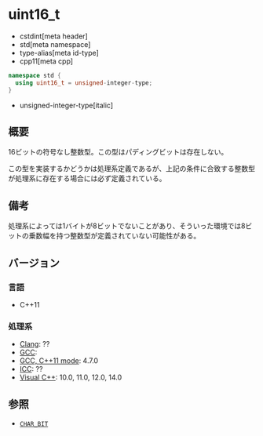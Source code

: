 # uint16_t
* cstdint[meta header]
* std[meta namespace]
* type-alias[meta id-type]
* cpp11[meta cpp]

```cpp
namespace std {
  using uint16_t = unsigned-integer-type;
}
```
* unsigned-integer-type[italic]

## 概要
16ビットの符号なし整数型。この型はパディングビットは存在しない。

この型を実装するかどうかは処理系定義であるが、上記の条件に合致する整数型が処理系に存在する場合には必ず定義されている。


## 備考
処理系によっては1バイトが8ビットでないことがあり、そういった環境では8ビットの乗数幅を持つ整数型が定義されていない可能性がある。


## バージョン
### 言語
- C++11

### 処理系
- [Clang](/implementation.md#clang): ??
- [GCC](/implementation.md#gcc): 
- [GCC, C++11 mode](/implementation.md#gcc): 4.7.0
- [ICC](/implementation.md#icc): ??
- [Visual C++](/implementation.md#visual_cpp): 10.0, 11.0, 12.0, 14.0


## 参照
- [`CHAR_BIT`](/reference/climits/char_bit.md)
